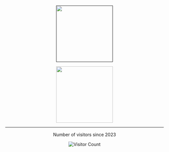 
<p align="center">
<a href="">
   <img height="180em" src="https://github-readme-stats-eight-theta.vercel.app/api/top-langs/?username=hendriari&layout=compact&langs_count=8&theme=algolia"/>
</a>
</p>

<p align="center">
<a href="https://github.com/gilangadhan">
  <img height="180em" src="https://github-readme-stats-eight-theta.vercel.app/api?username=hendriari&show_icons=true&theme=algolia&include_all_commits=true&count_private=true"/>
</a>
</p>

***
<p align="center">Number of visitors since 2023</p>

  <p align="center">
  <img src="https://profile-counter.glitch.me/hendriari/count.svg" alt="Visitor Count">
</p>




<!--
**hendriari/hendriari** is a ✨ _special_ ✨ repository because its `README.md` (this file) appears on your GitHub profile.

Here are some ideas to get you started:

- 🔭 I’m currently working on ...
- 🌱 I’m currently learning ...
- 👯 I’m looking to collaborate on ...
- 🤔 I’m looking for help with ...
- 💬 Ask me about ...
- 📫 How to reach me: ...
- 😄 Pronouns: ...
- ⚡ Fun fact: ...
-->
